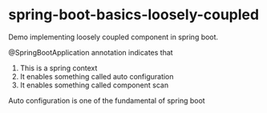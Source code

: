 # spring-boot-basics-loosely-coupled
Demo implementing loosely coupled component in spring boot.

@SpringBootApplication annotation indicates that
1. This is a spring context
2. It enables something called auto configuration
3. It enables something called component scan

Auto configuration is one of the fundamental of spring boot
